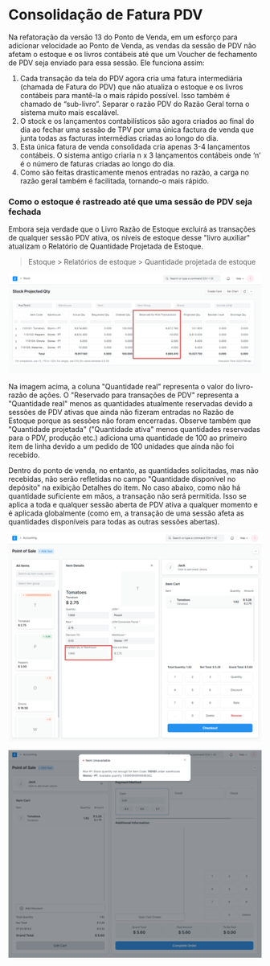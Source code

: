 # Consolidação de Fatura PDV


Na refatoração da versão 13 do Ponto de Venda, em um esforço para adicionar velocidade ao Ponto de Venda, as vendas da sessão de PDV não afetam o estoque e os livros contábeis até que um Voucher de fechamento de PDV seja enviado para essa sessão. Ele funciona assim:


1. Cada transação da tela do PDV agora cria uma fatura intermediária (chamada de Fatura do PDV) que não atualiza o estoque e os livros contábeis para mantê-la o mais rápido possível. Isso também é chamado de “sub-livro”. Separar o razão PDV do Razão Geral torna o sistema muito mais escalável.
2. O stock e os lançamentos contabilísticos são agora criados ao final do dia ao fechar uma sessão de TPV por uma única factura de venda que junta todas as facturas intermédias criadas ao longo do dia.
3. Esta única fatura de venda consolidada cria apenas 3-4 lançamentos contábeis. O sistema antigo criaria n x 3 lançamentos contábeis onde ‘n’ é o número de faturas criadas ao longo do dia.
4. Como são feitas drasticamente menos entradas no razão, a carga no razão geral também é facilitada, tornando-o mais rápido.


### Como o estoque é rastreado até que uma sessão de PDV seja fechada


Embora seja verdade que o Livro Razão de Estoque excluirá as transações de qualquer sessão PDV ativa, os níveis de estoque desse "livro auxiliar" atualizam o Relatório de Quantidade Projetada de Estoque.



>
> Estoque > Relatórios de estoque > Quantidade projetada de estoque
>
>
>


![Relatório de quantidade projetada de estoque](/files/36.png)


Na imagem acima, a coluna "Quantidade real" representa o valor do livro-razão de ações. O "Reservado para transações de PDV" representa a "Quantidade real" menos as quantidades atualmente reservadas devido a sessões de PDV ativas que ainda não fizeram entradas no Razão de Estoque porque as sessões não foram encerradas. Observe também que "Quantidade projetada" ("Quantidade ativa" menos quantidades reservadas para o PDV, produção etc.) adiciona uma quantidade de 100 ao primeiro item de linha devido a um pedido de 100 unidades que ainda não foi recebido.


Dentro do ponto de venda, no entanto, as quantidades solicitadas, mas não recebidas, não serão refletidas no campo "Quantidade disponível no depósito" na exibição Detalhes do item. No caso abaixo, como não há quantidade suficiente em mãos, a transação não será permitida. Isso se aplica a toda e qualquer sessão aberta de PDV ativa a qualquer momento e é aplicada globalmente (como em, a transação de uma sessão afeta as quantidades disponíveis para todas as outras sessões abertas).


![Quantidade disponível no depósito](/files/37.png)


![Item indisponível](/files/38.png)